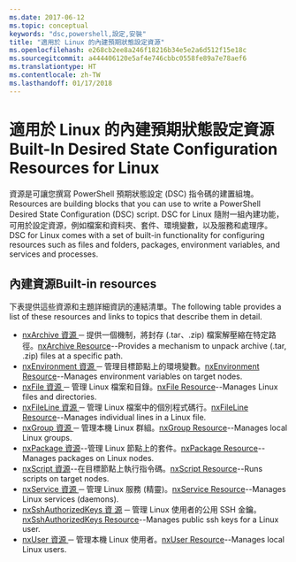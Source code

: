 ```yaml
---
ms.date: 2017-06-12
ms.topic: conceptual
keywords: "dsc,powershell,設定,安裝"
title: "適用於 Linux 的內建預期狀態設定資源"
ms.openlocfilehash: e268cb2ee8a246f18216b34e5e2a6d512f15e18c
ms.sourcegitcommit: a444406120e5af4e746cbbc0558fe89a7e78aef6
ms.translationtype: HT
ms.contentlocale: zh-TW
ms.lasthandoff: 01/17/2018
---
```

# <a name="built-in-desired-state-configuration-resources-for-linux"></a><span data-ttu-id="d4f1b-103">適用於 Linux 的內建預期狀態設定資源</span><span class="sxs-lookup"><span data-stu-id="d4f1b-103">Built-In Desired State Configuration Resources for Linux</span></span>

<span data-ttu-id="d4f1b-104">資源是可讓您撰寫 PowerShell 預期狀態設定 (DSC) 指令碼的建置組塊。</span><span class="sxs-lookup"><span data-stu-id="d4f1b-104">Resources are building blocks that you can use to write a PowerShell Desired State Configuration (DSC) script.</span></span> <span data-ttu-id="d4f1b-105">DSC for Linux 隨附一組內建功能，可用於設定資源，例如檔案和資料夾、套件、環境變數，以及服務和處理序。</span><span class="sxs-lookup"><span data-stu-id="d4f1b-105">DSC for Linux comes with a set of built-in functionality for configuring resources such as files and folders, packages, environment variables, and services and processes.</span></span>

## <a name="built-in-resources"></a><span data-ttu-id="d4f1b-106">內建資源</span><span class="sxs-lookup"><span data-stu-id="d4f1b-106">Built-in resources</span></span> 

<span data-ttu-id="d4f1b-107">下表提供這些資源和主題詳細資訊的連結清單。</span><span class="sxs-lookup"><span data-stu-id="d4f1b-107">The following table provides a list of these resources and links to topics that describe them in detail.</span></span>

* <span data-ttu-id="d4f1b-108">[nxArchive 資源 ](lnxArchiveResource.md) ─ 提供一個機制，將封存 (.tar、.zip) 檔案解壓縮在特定路徑。</span><span class="sxs-lookup"><span data-stu-id="d4f1b-108">[nxArchive Resource](lnxArchiveResource.md)--Provides a mechanism to unpack archive (.tar, .zip) files at a specific path.</span></span>
* <span data-ttu-id="d4f1b-109">[nxEnvironment 資源 ](lnxEnvironmentResource.md) ─ 管理目標節點上的環境變數。</span><span class="sxs-lookup"><span data-stu-id="d4f1b-109">[nxEnvironment Resource](lnxEnvironmentResource.md)--Manages environment variables on target nodes.</span></span> 
* <span data-ttu-id="d4f1b-110">[nxFile 資源 ](lnxFileResource.md) ─ 管理 Linux 檔案和目錄。</span><span class="sxs-lookup"><span data-stu-id="d4f1b-110">[nxFile Resource](lnxFileResource.md)--Manages Linux files and directories.</span></span> 
* <span data-ttu-id="d4f1b-111">[nxFileLine 資源 ](lnxFileLineResource.md) ─ 管理 Linux 檔案中的個別程式碼行。</span><span class="sxs-lookup"><span data-stu-id="d4f1b-111">[nxFileLine Resource](lnxFileLineResource.md)--Manages individual lines in a Linux file.</span></span> 
* <span data-ttu-id="d4f1b-112">[nxGroup 資源 ](lnxGroupResource.md) ─ 管理本機 Linux 群組。</span><span class="sxs-lookup"><span data-stu-id="d4f1b-112">[nxGroup Resource](lnxGroupResource.md)--Manages local Linux groups.</span></span> 
* <span data-ttu-id="d4f1b-113">[nxPackage 資源](lnxPackageResource.md)--管理 Linux 節點上的套件。</span><span class="sxs-lookup"><span data-stu-id="d4f1b-113">[nxPackage Resource](lnxPackageResource.md)--Manages packages on Linux nodes.</span></span>
* <span data-ttu-id="d4f1b-114">[nxScript 資源](lnxScriptResource.md)--在目標節點上執行指令碼。</span><span class="sxs-lookup"><span data-stu-id="d4f1b-114">[nxScript Resource](lnxScriptResource.md)--Runs scripts on target nodes.</span></span>
* <span data-ttu-id="d4f1b-115">[nxService 資源 ](lnxServiceResource.md) ─ 管理 Linux 服務 (精靈)。</span><span class="sxs-lookup"><span data-stu-id="d4f1b-115">[nxService Resource](lnxServiceResource.md)--Manages Linux services (daemons).</span></span>
* <span data-ttu-id="d4f1b-116">[nxSshAuthorizedKeys 資 源](lnxSshAuthorizedKeysResource.md) ─ 管理 Linux 使用者的公用 SSH 金鑰。</span><span class="sxs-lookup"><span data-stu-id="d4f1b-116">[nxSshAuthorizedKeys Resource](lnxSshAuthorizedKeysResource.md)--Manages public ssh keys for a Linux user.</span></span> 
* <span data-ttu-id="d4f1b-117">[nxUser 資源 ](lnxUserResource.md) ─ 管理本機 Linux 使用者。</span><span class="sxs-lookup"><span data-stu-id="d4f1b-117">[nxUser Resource](lnxUserResource.md)--Manages local Linux users.</span></span> 
  
